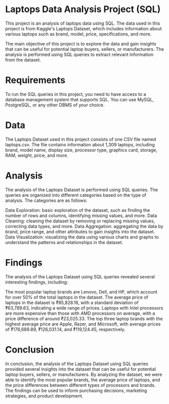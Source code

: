 # Laptops Data Analysis Project (SQL)

This project is an analysis of laptops data using SQL. The data used in this project is from Kaggle's Laptops Dataset, which includes information about various laptops such as brand, model, price, specifications, and more.

The main objective of this project is to explore the data and gain insights that can be useful for potential laptop buyers, sellers, or manufacturers. The analysis is performed using SQL queries to extract relevant information from the dataset.

# Requirements

To run the SQL queries in this project, you need to have access to a database management system that supports SQL. You can use MySQL, PostgreSQL, or any other DBMS of your choice.

# Data
The Laptops Dataset used in this project consists of one CSV file named laptops.csv. The file contains information about 1,309 laptops, including brand, model name, display size, processor type, graphics card, storage, RAM, weight, price, and more.

# Analysis
The analysis of the Laptops Dataset is performed using SQL queries. The queries are organized into different categories based on the type of analysis. The categories are as follows:

Data Exploration: basic exploration of the dataset, such as finding the number of rows and columns, identifying missing values, and more.
Data Cleaning: cleaning the dataset by removing or replacing missing values, correcting data types, and more.
Data Aggregation: aggregating the data by brand, price range, and other attributes to gain insights into the dataset.
Data Visualization: visualizing the data using various charts and graphs to understand the patterns and relationships in the dataset.

# Findings
The analysis of the Laptops Dataset using SQL queries revealed several interesting findings, including:

The most popular laptop brands are Lenovo, Dell, and HP, which account for over 50% of the total laptops in the dataset.
The average price of laptops in the dataset is ₹85,828.16, with a standard deviation of ₹63,789.63, indicating a wide range of prices.
Laptops with Intel processors are more expensive than those with AMD processors on average, with a price difference of around ₹23,025.33.
The top three laptop brands with the highest average price are Apple, Razer, and Microsoft, with average prices of ₹176,689.89, ₹126,031.14, and ₹119,124.45, respectively.

# Conclusion

In conclusion, the analysis of the Laptops Dataset using SQL queries provided several insights into the dataset that can be useful for potential laptop buyers, sellers, or manufacturers. By analyzing the dataset, we were able to identify the most popular brands, the average price of laptops, and the price differences between different types of processors and brands. The findings can be used to inform purchasing decisions, marketing strategies, and product development.
